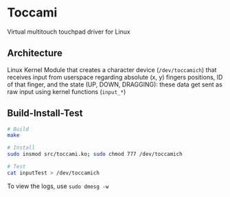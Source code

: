 # Toccami

Virtual multitouch touchpad driver for Linux 

## Architecture

Linux Kernel Module that creates a character device (`/dev/toccamich`) that receives input from userspace regarding absolute (x, y) fingers positions, ID of that finger, and the state (UP, DOWN, DRAGGING): these data get sent as raw input using kernel functions (`input_*`)

## Build-Install-Test

```bash
# Build
make

# Install
sudo insmod src/toccami.ko; sudo chmod 777 /dev/toccamich

# Test
cat inputTest > /dev/toccamich

```

To view the logs, use `sudo dmesg -w`